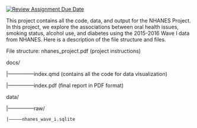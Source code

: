 [![Review Assignment Due Date](https://classroom.github.com/assets/deadline-readme-button-22041afd0340ce965d47ae6ef1cefeee28c7c493a6346c4f15d667ab976d596c.svg)](https://classroom.github.com/a/IqJYjsdq)

This project contains all the code, data, and output for the NHANES Project. In this project, we explore the associations between oral health issues, smoking status, alcohol use, and diabetes using the 2015-2016 Wave I data from NHANES. Here is a description of the file structure and files.

File structure:
nhanes_project.pdf (project instructions)

docs/

|—————index.qmd (contains all the code for data visualization)

|—————index.pdf (final report in PDF format)

data/

|—————raw/

    |—————nhanes_wave_i.sqlite
